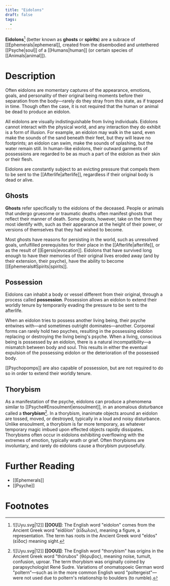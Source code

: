 ```yaml
---
title: "Eidolons"
draft: false
tags:
  - 
---
```


**Eidolons**[^eid] (better known as **ghosts** or **spirits**) are a subrace of [[Ephemerals|ephemeral]], created from the disembodied and untethered [[Psyche|soul]] of a [[Humans|human]] (or certain species of [[Animals|animal]]). 

# Description
Often eidolons are momentary captures of the appearance, emotions, goals, and personality of their original being moments before their separation from the body—rarely do they stray from this state, as if trapped in time. Though often the case, it is not required that the human or animal be dead to produce an eidolon. 

All eidolons are visually indistinguishable from living individuals. Eidolons cannot interact with the physical world, and any interaction they do exhibit is a form of illusion. For example, an eidolon may walk in the sand, even make the sounds of the sand beneath their feet, but they will leave no footprints; an eidolon can swim, make the sounds of splashing, but the water remain still. In human-like eidolons, their outward garments of possessions are regarded to be as much a part of the eidolon as their skin or their flesh.

Eidolons are constantly subject to an evicting pressure that compels them to be sent to the [[Afterlife|afterlife]], regardless if their original body is dead or alive.

## Ghosts
**Ghosts** refer specifically to the eidolons of the deceased. People or animals that undergo gruesome or traumatic deaths often manifest ghosts that reflect their manner of death. Some ghosts, however, take on the form they most identify with, such as their appearance at the height of their power, or versions of themselves that they had wished to become.

Most ghosts have reasons for persisting in the world, such as unresolved goals, unfulfilled prerequisites for their place in the [[Afterlife|afterlife]], or as the result of [[Egersis|evocation]]. Eidolons that have survived long enough to have their memories of their original lives eroded away (and by their extension, their psyche), have the ability to become [[Ephemerals#Spirits|spirits]].

## Possession
Eidolons can inhabit a body or vessel different from their original, through a process called **possession**. Possession allows an eidolon to extend their worldly tenure by temporarily evading the pressure to be sent to the afterlife.

When an eidolon tries to possess another living being, their psyche entwines with—and sometimes outright dominates—another. Corporeal forms can rarely hold two psyches, resulting in the possessing eidolon replacing or destroying the living being's psyche. When a living, conscious being is possessed by an eidolon, there is a natural incompatibility—a mismatch between body and soul. This results in either the eventual expulsion of the possessing eidolon or the deterioration of the possessed body.

[[Psychopomps]] are also capable of possession, but are not required to do so in order to extend their worldly tenure.

## Thorybism
As a manifestation of the psyche, eidolons can produce a phenomena similar to [[Psyche#Ensoulment|ensoulment]], in an anomalous disturbance called a **thorybism**[^thor]. In a thorybism, inanimate objects around an eidolon are tossed, moved, or destroyed, typically in a loud and noisy disturbance. Unlike ensoulment, a thorybism is far more temporary, as whatever temporary magic imbued upon effected objects rapidly dissipates. Thorybisms often occur in eidolons exhibiting overflowing with the extremes of emotion, typically wrath or grief. Often thorybisms are involuntary, and rarely do eidolons cause a thorybism purposefully.

# Further Reading
- [[Ephemerals]]
- [[Psyche]]

# Footnotes
[^eid]: ![[Uyu.svg|12]] **[[OOU]]**: The English word "eidolon" comes from the Ancient Greek word "eídōlon" (εἴδωλον), meaning a figure, a representation. The term has roots in the Ancient Greek word "eîdos" (εἶδος) meaning sight. 

[^thor]:![[Uyu.svg|12]] **[[OOU]]**: The English word "thorybism" has origins in the Ancient Greek word "thórubos" (θόρυβος), meaning noise, tumult, confusion, uproar. The term thorybism was originally coined by parapsychologist René Sudre. Variations of onomatopoeic German word "poltern"—such as in the more common English word "poltergeist"—were not used due to poltern's relationship to boulders (to rumble).  